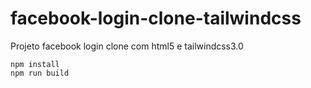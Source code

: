 # facebook-login-clone-tailwindcss
Projeto facebook login clone com html5 e tailwindcss3.0
```
npm install
npm run build
```

